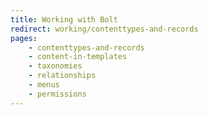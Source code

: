```yaml
---
title: Working with Bolt
redirect: working/contenttypes-and-records
pages:
    - contenttypes-and-records
    - content-in-templates
    - taxonomies
    - relationships
    - menus
    - permissions
---
```

